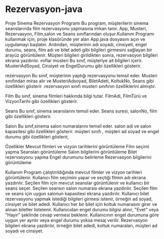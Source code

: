 # Rezervasyon-java
Proje
Sinema Rezervasyon Programı Bu program, müşterilerin sinema seanslarında film rezervasyonu yapmasına imkan tanır. App, Musteri, Rezervasyon, Film,salon ve Seans sınıflarından oluşur.Kullanım Programı kullanmak için, proje klasöründe yer alan App.java dosyasını açın ve uygulamayı başlatın. Ardından, müşterinin adı soyadı, cinsiyeti, engel durumu, seans, film adı ve bilet adeti gibi bilgileri girmesini sağlayan bir arayüz görüntülenir. Müşteri bilgileri girildikten sonra, rezervasyon bilgileri ekrana yazdırılır.
ınıflar musteri Bu sınıf, müşteriye ait bilgileri içerir. MusteriAdSoyad, Cinsiyet ve EngelDurumu gibi özellikleri gösterir.

rezervasyon Bu sınıf, müşterinin yaptığı rezervasyonu temsil eder. Musteri sınıfından miras alır ve MusteriAdsoyad, BiletAdeti, KoltukNo, Seans gibi özellikleri gösterir .rezervasyon sınıfı musteri sınıfının özelliklerini almıştır.

Film Bu sınıf, sinema filmleri hakkında bilgi tutar. FilmAdi, FilmTürü ve VizyonTarihi gibi özellikleri gösterir.

Seans Bu sınıf, sinema seanslarını temsil eder. Seans suresi, salonNo, film gibi özellikleri gösterir.

Salon Bu sınıf,sinema salon numaralarını temsil eder. salon adi ve salon kapasitesi gibi özellikleri gösterir.
müşteri sınıfı , müşteri ad soyad ve engel durumu gibi özellikleri gösterir,


Özellikler
Mevcut filmleri ve vizyon tarihlerini görüntüleme
Film seçimi yapma
Seansları görüntüleme
Salon bilgilerini görüntüleme
Bilet rezervasyonu yapma
Engel durumunu belirleme
Rezervasyon bilgilerini görüntüleme


Kullanım
Program çalıştırıldığında mevcut filmler ve vizyon tarihleri görüntülenir.
Kullanıcı film seçimini yapar ve seçtiği filmin adı ekrana yazdırılır.
Seçilen film için mevcut seanslar görüntülenir ve kullanıcı bir seans seçer. Seçilen seansın salon numarası ekrana yazdırılır.
Seçilen film ve seans için uygun salonun kapasitesi ekrana yazdırılır.
Kullanıcı bilet rezervasyonu yapmak istediği bilgileri girmesi istenir, örneğin ad soyad, cinsiyet ve bilet adedi.
Kullanıcı her bir bilet için koltuk numarasını girer ve alınan biletler listelenir.
Kullanıcıdan engel durumu bilgisi alınır, "Evet" veya "Hayır" şeklinde cevap vermesi beklenir.
Kullanıcının engel durumuna göre uygun yer ayrılır veya engel durumu yoksa mesaj verilir.
Rezervasyon bilgileri ekrana yazdırılır, örneğin bilet adedi, koltuk numaraları, müşteri ad soyadı ve cinsiyet.
